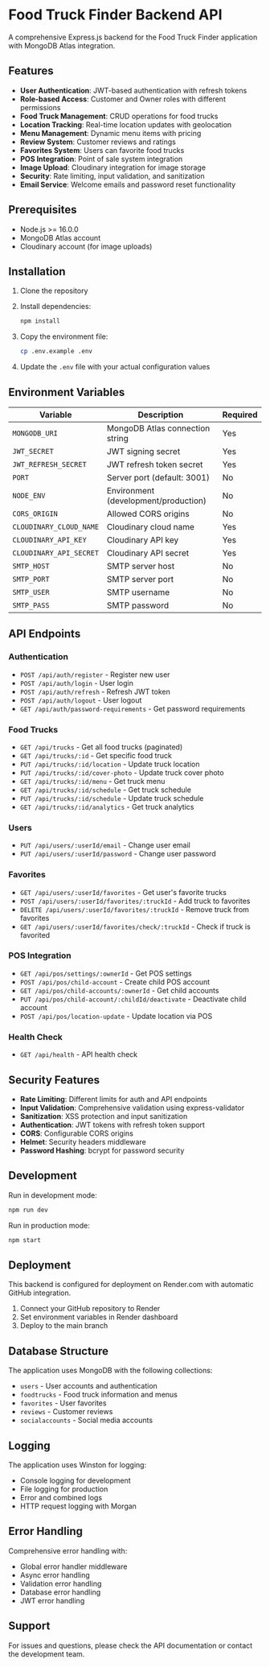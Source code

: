 # Food Truck Finder Backend API

A comprehensive Express.js backend for the Food Truck Finder application with MongoDB Atlas integration.

## Features

- **User Authentication**: JWT-based authentication with refresh tokens
- **Role-based Access**: Customer and Owner roles with different permissions
- **Food Truck Management**: CRUD operations for food trucks
- **Location Tracking**: Real-time location updates with geolocation
- **Menu Management**: Dynamic menu items with pricing
- **Review System**: Customer reviews and ratings
- **Favorites System**: Users can favorite food trucks
- **POS Integration**: Point of sale system integration
- **Image Upload**: Cloudinary integration for image storage
- **Security**: Rate limiting, input validation, and sanitization
- **Email Service**: Welcome emails and password reset functionality

## Prerequisites

- Node.js >= 16.0.0
- MongoDB Atlas account
- Cloudinary account (for image uploads)

## Installation

1. Clone the repository
2. Install dependencies:
   ```bash
   npm install
   ```

3. Copy the environment file:
   ```bash
   cp .env.example .env
   ```

4. Update the `.env` file with your actual configuration values

## Environment Variables

| Variable | Description | Required |
|----------|-------------|----------|
| `MONGODB_URI` | MongoDB Atlas connection string | Yes |
| `JWT_SECRET` | JWT signing secret | Yes |
| `JWT_REFRESH_SECRET` | JWT refresh token secret | Yes |
| `PORT` | Server port (default: 3001) | No |
| `NODE_ENV` | Environment (development/production) | No |
| `CORS_ORIGIN` | Allowed CORS origins | No |
| `CLOUDINARY_CLOUD_NAME` | Cloudinary cloud name | Yes |
| `CLOUDINARY_API_KEY` | Cloudinary API key | Yes |
| `CLOUDINARY_API_SECRET` | Cloudinary API secret | Yes |
| `SMTP_HOST` | SMTP server host | No |
| `SMTP_PORT` | SMTP server port | No |
| `SMTP_USER` | SMTP username | No |
| `SMTP_PASS` | SMTP password | No |

## API Endpoints

### Authentication
- `POST /api/auth/register` - Register new user
- `POST /api/auth/login` - User login
- `POST /api/auth/refresh` - Refresh JWT token
- `POST /api/auth/logout` - User logout
- `GET /api/auth/password-requirements` - Get password requirements

### Food Trucks
- `GET /api/trucks` - Get all food trucks (paginated)
- `GET /api/trucks/:id` - Get specific food truck
- `PUT /api/trucks/:id/location` - Update truck location
- `PUT /api/trucks/:id/cover-photo` - Update truck cover photo
- `GET /api/trucks/:id/menu` - Get truck menu
- `GET /api/trucks/:id/schedule` - Get truck schedule
- `PUT /api/trucks/:id/schedule` - Update truck schedule
- `GET /api/trucks/:id/analytics` - Get truck analytics

### Users
- `PUT /api/users/:userId/email` - Change user email
- `PUT /api/users/:userId/password` - Change user password

### Favorites
- `GET /api/users/:userId/favorites` - Get user's favorite trucks
- `POST /api/users/:userId/favorites/:truckId` - Add truck to favorites
- `DELETE /api/users/:userId/favorites/:truckId` - Remove truck from favorites
- `GET /api/users/:userId/favorites/check/:truckId` - Check if truck is favorited

### POS Integration
- `GET /api/pos/settings/:ownerId` - Get POS settings
- `POST /api/pos/child-account` - Create child POS account
- `GET /api/pos/child-accounts/:ownerId` - Get child accounts
- `PUT /api/pos/child-account/:childId/deactivate` - Deactivate child account
- `POST /api/pos/location-update` - Update location via POS

### Health Check
- `GET /api/health` - API health check

## Security Features

- **Rate Limiting**: Different limits for auth and API endpoints
- **Input Validation**: Comprehensive validation using express-validator
- **Sanitization**: XSS protection and input sanitization
- **Authentication**: JWT tokens with refresh token support
- **CORS**: Configurable CORS origins
- **Helmet**: Security headers middleware
- **Password Hashing**: bcrypt for password security

## Development

Run in development mode:
```bash
npm run dev
```

Run in production mode:
```bash
npm start
```

## Deployment

This backend is configured for deployment on Render.com with automatic GitHub integration.

1. Connect your GitHub repository to Render
2. Set environment variables in Render dashboard
3. Deploy to the main branch

## Database Structure

The application uses MongoDB with the following collections:
- `users` - User accounts and authentication
- `foodtrucks` - Food truck information and menus
- `favorites` - User favorites
- `reviews` - Customer reviews
- `socialaccounts` - Social media accounts

## Logging

The application uses Winston for logging:
- Console logging for development
- File logging for production
- Error and combined logs
- HTTP request logging with Morgan

## Error Handling

Comprehensive error handling with:
- Global error handler middleware
- Async error handling
- Validation error handling
- Database error handling
- JWT error handling

## Support

For issues and questions, please check the API documentation or contact the development team.
